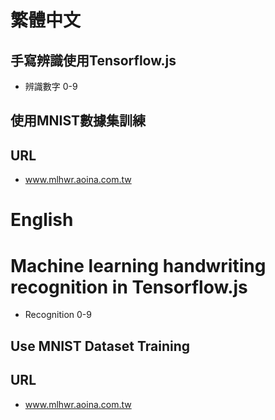 # 繁體中文

## 手寫辨識使用Tensorflow.js

* 辨識數字 0-9

## 使用MNIST數據集訓練

## URL

* www.mlhwr.aoina.com.tw

# English

# Machine learning handwriting recognition in Tensorflow.js

* Recognition 0-9

## Use MNIST Dataset Training

## URL

* www.mlhwr.aoina.com.tw